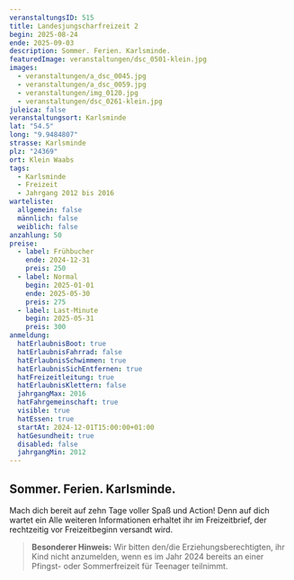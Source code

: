 ```yaml
---
veranstaltungsID: 515
title: Landesjungscharfreizeit 2
begin: 2025-08-24
ende: 2025-09-03
description: Sommer. Ferien. Karlsminde.
featuredImage: veranstaltungen/dsc_0501-klein.jpg
images:
  - veranstaltungen/a_dsc_0045.jpg
  - veranstaltungen/a_dsc_0059.jpg
  - veranstaltungen/img_0120.jpg
  - veranstaltungen/dsc_0261-klein.jpg
juleica: false
veranstaltungsort: Karlsminde
lat: "54.5"
long: "9.9484807"
strasse: Karlsminde
plz: "24369"
ort: Klein Waabs
tags:
  - Karlsminde
  - Freizeit
  - Jahrgang 2012 bis 2016
warteliste:
  allgemein: false
  männlich: false
  weiblich: false
anzahlung: 50
preise:
  - label: Frühbucher
    ende: 2024-12-31
    preis: 250
  - label: Normal
    begin: 2025-01-01
    ende: 2025-05-30
    preis: 275
  - label: Last-Minute
    begin: 2025-05-31
    preis: 300
anmeldung:
  hatErlaubnisBoot: true
  hatErlaubnisFahrrad: false
  hatErlaubnisSchwimmen: true
  hatErlaubnisSichEntfernen: true
  hatFreizeitleitung: true
  hatErlaubnisKlettern: false
  jahrgangMax: 2016
  hatFahrgemeinschaft: true
  visible: true
  hatEssen: true
  startAt: 2024-12-01T15:00:00+01:00
  hatGesundheit: true
  disabled: false
  jahrgangMin: 2012
---
```

## Sommer. Ferien. Karlsminde.

Mach dich bereit auf zehn Tage voller Spaß und Action! Denn auf dich wartet ein
Alle weiteren Informationen erhaltet ihr im Freizeitbrief, der rechtzeitig vor Freizeitbeginn versandt wird.

> **Besonderer Hinweis:**
> Wir bitten den/die Erziehungsberechtigten, ihr Kind nicht anzumelden, wenn es im Jahr 2024 bereits an einer Pfingst- oder Sommerfreizeit für Teenager teilnimmt.
